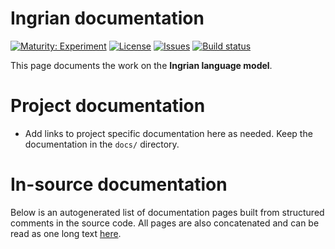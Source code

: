 # Ingrian documentation

[![Maturity: Experiment](https://img.shields.io/badge/Maturity-Experiment-black.svg)](https://giellalt.github.io/MaturityClassification.html)
[![License](https://img.shields.io/github/license/giellalt/lang-izh)](https://raw.githubusercontent.com/giellalt/lang-izh/develop/LICENSE)
[![Issues](https://img.shields.io/github/issues/giellalt/lang-izh)](https://github.com/giellalt/lang-izh/issues)
[![Build status](https://github.com/giellalt/lang-izh/workflows/Speller%20CI+CD/badge.svg)](https://github.com/giellalt/lang-izh/actions)

This page documents the work on the **Ingrian language model**. 

# Project documentation

* Add links to project specific documentation here as needed. Keep the documentation in the `docs/` directory.

# In-source documentation

Below is an autogenerated list of documentation pages built from structured comments in the source code. All pages are also concatenated and can be read as one long text [here](izh.md).
